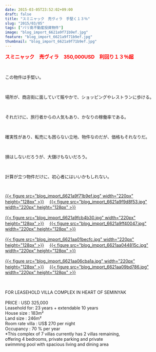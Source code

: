 ```yaml
---
date: 2015-03-05T23:52:02+09:00
draft: false
title: "スミニャック　売ヴィラ　手堅く１３％"
slug: "2015/03/05"
tags: ["バリ島不動産投資物件"]
image: "blog_import_6621a9f71b9ef.jpg"
feature: "blog_import_6621a9f71b9ef.jpg"
thumbnail: "blog_import_6621a9f71b9ef.jpg"
---
```

<p><font color="#ff0000" size="3"><strong>スミニャック　売ヴィラ　350,000USD　利回り１３％超</strong></font></p><br/><p>この物件は手堅い。</p><br/><p>場所が、商店街に面していて賑やかで、ショッピングやレストランに歩ける。</p><br/><p>それだけに、旅行者からの人気もあり、かなりの稼働率である。</p><br/><p>確実性があり、転売にも困らない立地、物件なのだが、価格もそれなりだ。</p><br/><p>損はしないだろうが、大儲けもないだろう。</p><br/><p>計算が立つ物件だけに、初心者にはいいかもしれない。</p><br/><p><a href="blog_import_6621a9f85731b.jpg">{{< figure src="blog_import_6621a9f71b9ef.jpg" width="220px" height="128px" >}}</a> 　<a href="blog_import_6621a9fb1cf02.jpg">{{< figure src="blog_import_6621a9f9d8f53.jpg" width="220px" height="128px" >}}</a> <br/><br/><a href="blog_import_6621a9fdec06f.jpg">{{< figure src="blog_import_6621a9fcb4b30.jpg" width="220px" height="128px" >}}</a> 　<a href="blog_import_6621aa007ac94.jpg">{{< figure src="blog_import_6621a9ff40047.jpg" width="220px" height="128px" >}}</a> <br/><br/><a href="blog_import_6621aa02f3a5c.jpg">{{< figure src="blog_import_6621aa01becfc.jpg" width="220px" height="128px" >}}</a> 　<a href="blog_import_6621aa057f086.jpg">{{< figure src="blog_import_6621aa044815c.jpg" width="220px" height="128px" >}}</a> <br/><br/><a href="blog_import_6621aa0842582.jpg">{{< figure src="blog_import_6621aa06cba1a.jpg" width="220px" height="128px" >}}</a> 　<a href="blog_import_6621aa0b02f7e.jpg">{{< figure src="blog_import_6621aa09bd786.jpg" width="220px" height="128px" >}}</a> <br/><br/><br/></p><p>FOR LEASEHOLD VILLA COMPLEX IN HEART OF SEMINYAK <br/><br/>PRICE : USD 325,000 <br/>Leasehold for: 23 years + extendable 10 years <br/>House size : 183m² <br/>Land size : 246m² <br/>Room rate villa : US$ 270 per night <br/>Occupancy : 70 % per year <br/>*This complex of 7 villas currently has 2 villas remaining, <br/>offering 4 bedrooms, private parking and private <br/>swimming pool with spacious living and dining area <br/></p><br/><br/>

